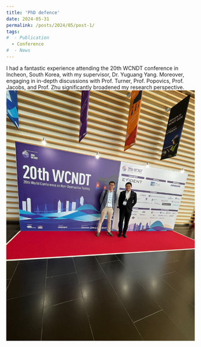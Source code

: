 ```yaml
---
title: 'PhD defence'
date: 2024-05-31
permalink: /posts/2024/05/post-1/
tags:
#  - Publication
  - Conference
#  - News
---
```


I had a fantastic experience attending the 20th WCNDT conference in Incheon, South Korea, with my supervisor, Dr. Yuguang Yang. Moreover, engaging in in-depth discussions with Prof. Turner, Prof. Popovics, Prof. Jacobs, and Prof. Zhu significantly broadened my research perspective.  
![Conference picture](https://github.com/haocheng1995/haocheng1995.github.io/blob/master/images/20thWCNDT.jpg)
